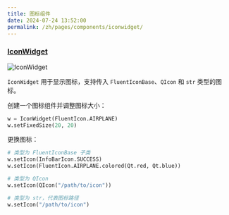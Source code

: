 ```yaml
---
title: 图标组件
date: 2024-07-24 13:52:00
permalink: /zh/pages/components/iconwidget/
---
```


### [IconWidget](https://pyqt-fluent-widgets.readthedocs.io/zh-cn/latest/autoapi/qfluentwidgets/components/widgets/icon_widget/index.html#qfluentwidgets.components.widgets.icon_widget.IconWidget)

![IconWidget](/img/components/iconwidget/IconWidget.png)

`IconWidget` 用于显示图标，支持传入 `FluentIconBase`、`QIcon` 和 `str` 类型的图标。

创建一个图标组件并调整图标大小：
```python
w = IconWidget(FluentIcon.AIRPLANE)
w.setFixedSize(20, 20)
```

更换图标：
```python
# 类型为 FluentIconBase 子类
w.setIcon(InfoBarIcon.SUCCESS)
w.setIcon(FluentIcon.AIRPLANE.colored(Qt.red, Qt.blue))

# 类型为 QIcon
w.setIcon(QIcon("/path/to/icon"))

# 类型为 str，代表图标路径
w.setIcon("/path/to/icon")
```
